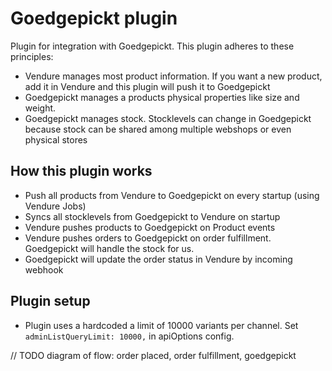 # Goedgepickt plugin

Plugin for integration with Goedgepickt. This plugin adheres to these principles:

- Vendure manages most product information. If you want a new product, add it in Vendure and this plugin will push it to
  Goedgepickt
- Goedgepickt manages a products physical properties like size and weight.
- Goedgepickt manages stock. Stocklevels can change in Goedgepickt because stock can be shared among
  multiple webshops or even physical stores

## How this plugin works

- Push all products from Vendure to Goedgepickt on every startup (using Vendure Jobs)
- Syncs all stocklevels from Goedgepickt to Vendure on startup
- Vendure pushes products to Goedgepickt on Product events
- Vendure pushes orders to Goedgepickt on order fulfillment. Goedgepickt will handle the stock for us.
- Goedgepickt will update the order status in Vendure by incoming webhook

## Plugin setup

- Plugin uses a hardcoded a limit of 10000 variants per channel. Set `adminListQueryLimit: 10000,` in apiOptions config.

// TODO diagram of flow: order placed, order fulfillment, goedgepickt
